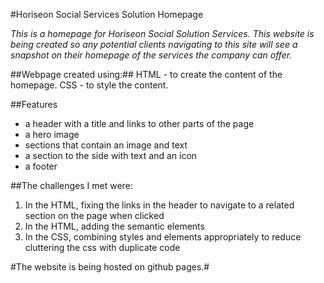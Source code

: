#Horiseon Social Services Solution Homepage

*This is a homepage for Horiseon Social Solution Services. This website is being created so any potential clients navigating to this site will see a snapshot on their homepage of the services the company can offer.*

##Webpage created using:##
HTML - to create the content of the homepage. 
CSS -  to style the content.

##Features
* a header with a title and links to other parts of the page
* a hero image
* sections that contain an image and text
* a section to the side with text and an icon
* a footer

##The challenges I met were:
1. In the HTML, fixing the links in the header to navigate to a related section on the page when clicked
2. In the HTML, adding the semantic elements
3. In the CSS, combining styles and elements appropriately to reduce cluttering the css with duplicate code

#The website is being hosted on github pages.#